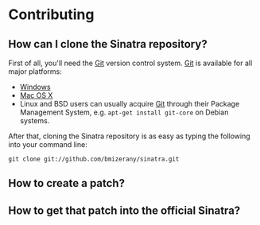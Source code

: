 Contributing
============

How can I clone the Sinatra repository?
---------------------------------------

First of all, you'll need the [Git][git] version control system. [Git][git] is
available for all major platforms:
* [Windows][git_win]
* [Mac OS X][git_osx]
* Linux and BSD users can usually acquire [Git][git] through their Package
  Management System, e.g. `apt-get install git-core` on Debian systems.

After that, cloning the Sinatra repository is as easy as typing the following
into your command line:

    git clone git://github.com/bmizerany/sinatra.git

[git]: http://git.or.cz
[git_win]: http://code.google.com/p/msysgit/
[git_osx]: http://code.google.com/p/git-osx-installer/

How to create a patch?
----------------------

How to get that patch into the official Sinatra?
------------------------------------------------
